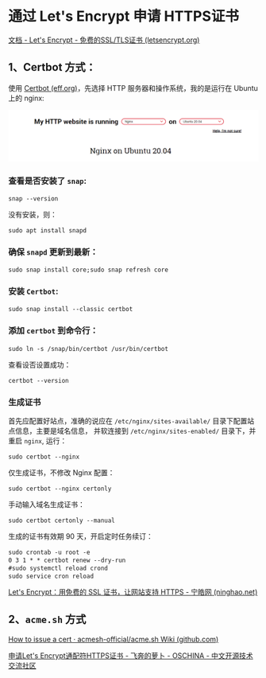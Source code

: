 # 通过 Let's Encrypt 申请 HTTPS证书

[文档 - Let's Encrypt - 免费的SSL/TLS证书 (letsencrypt.org)](https://letsencrypt.org/zh-cn/docs/)

## 1、Certbot 方式：

使用 [Certbot (eff.org)](https://certbot.eff.org/)，先选择 HTTP 服务器和操作系统，我的是运行在 Ubuntu 上的 nginx:

![](./src/20210713113527.png)

### 查看是否安装了 `snap`:

```
snap --version 
```

没有安装，则：

```
sudo apt install snapd
```

### 确保 `snapd` 更新到最新：

```
sudo snap install core;sudo snap refresh core
```

### 安装 `Certbot`:

```
sudo snap install --classic certbot
```

### 添加 `certbot` 到命令行：

```
sudo ln -s /snap/bin/certbot /usr/bin/certbot
```

查看设否设置成功：

```
certbot --version
```

### 生成证书

首先应配置好站点，准确的说应在 `/etc/nginx/sites-available/` 目录下配置站点信息，主要是域名信息， 并软连接到 `/etc/nginx/sites-enabled/` 目录下，并重启 `nginx`, 运行：

```
sudo certbot --nginx
```

仅生成证书，不修改 Nginx 配置：

```
sudo certbot --nginx certonly
```

手动输入域名生成证书：

```
sudo certbot certonly --manual
```

生成的证书有效期 90 天，开启定时任务续订：

```
sudo crontab -u root -e
0 3 1 * * certbot renew --dry-run
#sudo systemctl reload crond
sudo service cron reload
```

[Let's Encrypt：用免费的 SSL 证书，让网站支持 HTTPS - 宁皓网 (ninghao.net)](https://ninghao.net/blog/5592)

## 2、``acme.sh`` 方式

[How to issue a cert · acmesh-official/acme.sh Wiki (github.com)](https://github.com/acmesh-official/acme.sh/wiki/How-to-issue-a-cert)

[申请Let's Encrypt通配符HTTPS证书 - 飞奔的萝卜 - OSCHINA - 中文开源技术交流社区](https://my.oschina.net/kimver/blog/1634575)
